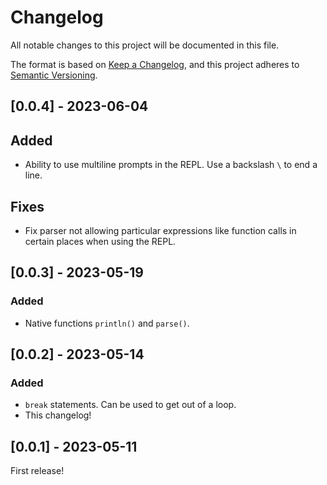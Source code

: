 # Changelog

All notable changes to this project will be documented in this file.

The format is based on [Keep a Changelog](https://keepachangelog.com/en/1.0.0/),
and this project adheres to [Semantic Versioning](https://semver.org/spec/v2.0.0.html).

## [0.0.4] - 2023-06-04

## Added

- Ability to use multiline prompts in the REPL. Use a backslash `\` to
end a line.

## Fixes

- Fix parser not allowing particular expressions like function calls
in certain places when using the REPL.

## [0.0.3] - 2023-05-19

### Added

- Native functions `println()` and `parse()`.

## [0.0.2] - 2023-05-14

### Added

- `break` statements. Can be used to get out of a loop.
- This changelog!

## [0.0.1] - 2023-05-11

First release!
